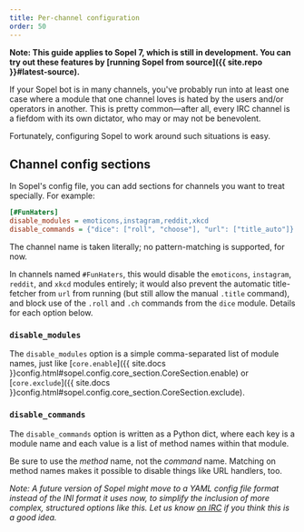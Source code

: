 ```yaml
---
title: Per-channel configuration
order: 50
---
```


**Note: This guide applies to Sopel 7, which is still in development. You can
try out these features by [running Sopel from source]({{ site.repo
}}#latest-source).**

If your Sopel bot is in many channels, you've probably run into at least one
case where a module that one channel loves is hated by the users and/or
operators in another. This is pretty common—after all, every IRC channel is a
fiefdom with its own dictator, who may or may not be benevolent.

Fortunately, configuring Sopel to work around such situations is easy.

## Channel config sections

In Sopel's config file, you can add sections for channels you want to treat
specially. For example:

```cfg
[#FunHaters]
disable_modules = emoticons,instagram,reddit,xkcd
disable_commands = {"dice": ["roll", "choose"], "url": ["title_auto"]}
```

The channel name is taken literally; no pattern-matching is supported, for now.

In channels named `#FunHaters`, this would disable the `emoticons`, `instagram`,
`reddit`, and `xkcd` modules entirely; it would also prevent the automatic
title-fetcher from `url` from running (but still allow the manual `.title`
command), and block use of the `.roll` and `.ch` commands from the `dice`
module. Details for each option below.

### `disable_modules`

The `disable_modules` option is a simple comma-separated list of module names,
just like [`core.enable`]({{ site.docs
}}config.html#sopel.config.core_section.CoreSection.enable) or
[`core.exclude`]({{ site.docs
}}config.html#sopel.config.core_section.CoreSection.exclude).

### `disable_commands`

The `disable_commands` option is written as a Python dict, where each key is a
module name and each value is a list of method names within that module.

Be sure to use the _method_ name, not the _command_ name. Matching on method
names makes it possible to disable things like URL handlers, too.

*Note: A future version of Sopel might move to a YAML config file format instead
of the INI format it uses now, to simplify the inclusion of more complex,
structured options like this. Let us know [on
IRC](irc://irc.freenode.net/#sopel) if you think this is a good idea.*
